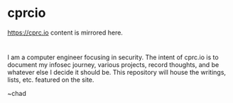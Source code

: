 # cprcio
https://cprc.io content is mirrored here. 
#
I am a computer engineer focusing in security. The intent of cprc.io is to document my infosec journey, various projects, record thoughts, and be whatever else I decide it should be. This repository will house the writings, lists, etc. featured on the site. 

~chad
